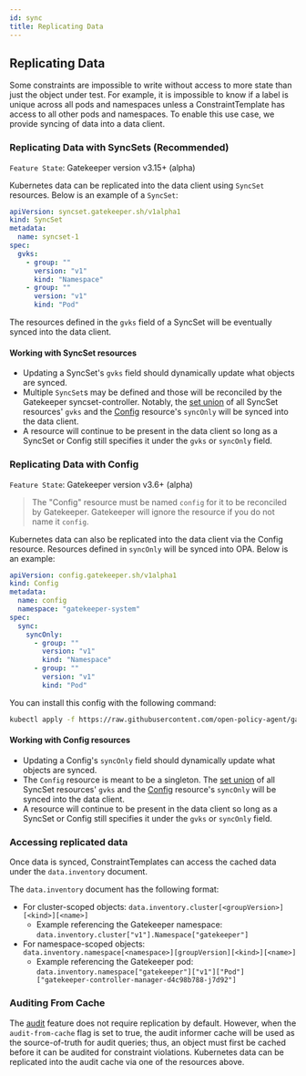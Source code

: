 ```yaml
---
id: sync
title: Replicating Data
---
```


## Replicating Data

Some constraints are impossible to write without access to more state than just the object under test. For example, it is impossible to know if a label is unique across all pods and namespaces unless a ConstraintTemplate has access to all other pods and namespaces. To enable this use case, we provide syncing of data into a data client.

### Replicating Data with SyncSets (Recommended)

`Feature State`: Gatekeeper version v3.15+ (alpha)

Kubernetes data can be replicated into the data client using `SyncSet` resources. Below is an example of a `SyncSet`:

```yaml
apiVersion: syncset.gatekeeper.sh/v1alpha1
kind: SyncSet
metadata:
  name: syncset-1
spec:
  gvks:
    - group: ""
      version: "v1"
      kind: "Namespace"
    - group: ""
      version: "v1"
      kind: "Pod"
```

The resources defined in the `gvks` field of a SyncSet will be eventually synced into the data client.

#### Working with SyncSet resources

* Updating a SyncSet's `gvks` field should dynamically update what objects are synced.
* Multiple `SyncSet`s may be defined and those will be reconciled by the Gatekeeper syncset-controller. Notably, the [set union](https://en.wikipedia.org/wiki/Union_(set_theory)) of all SyncSet resources' `gvks` and the [Config](sync#replicating-data-with-config) resource's `syncOnly` will be synced into the data client.
* A resource will continue to be present in the data client so long as a SyncSet or Config still specifies it under the `gvks` or `syncOnly` field.

### Replicating Data with Config

`Feature State`: Gatekeeper version v3.6+ (alpha)

> The "Config" resource must be named `config` for it to be reconciled by Gatekeeper. Gatekeeper will ignore the resource if you do not name it `config`.

Kubernetes data can also be replicated into the data client via the Config resource. Resources defined in `syncOnly` will be synced into OPA. Below is an example:

```yaml
apiVersion: config.gatekeeper.sh/v1alpha1
kind: Config
metadata:
  name: config
  namespace: "gatekeeper-system"
spec:
  sync:
    syncOnly:
      - group: ""
        version: "v1"
        kind: "Namespace"
      - group: ""
        version: "v1"
        kind: "Pod"
```

You can install this config with the following command:

```sh
kubectl apply -f https://raw.githubusercontent.com/open-policy-agent/gatekeeper/master/demo/basic/sync.yaml
```

#### Working with Config resources

* Updating a Config's `syncOnly` field should dynamically update what objects are synced.
* The `Config` resource is meant to be a singleton. The [set union](https://en.wikipedia.org/wiki/Union_(set_theory)) of all SyncSet resources' `gvks` and the [Config](sync#replicating-data-with-config) resource's `syncOnly` will be synced into the data client.
* A resource will continue to be present in the data client so long as a SyncSet or Config still specifies it under the `gvks` or `syncOnly` field.

### Accessing replicated data

Once data is synced, ConstraintTemplates can access the cached data under the `data.inventory` document.

The `data.inventory` document has the following format:
  * For cluster-scoped objects: `data.inventory.cluster[<groupVersion>][<kind>][<name>]`
     * Example referencing the Gatekeeper namespace: `data.inventory.cluster["v1"].Namespace["gatekeeper"]`
  * For namespace-scoped objects: `data.inventory.namespace[<namespace>][groupVersion][<kind>][<name>]`
     * Example referencing the Gatekeeper pod: `data.inventory.namespace["gatekeeper"]["v1"]["Pod"]["gatekeeper-controller-manager-d4c98b788-j7d92"]`

### Auditing From Cache

The [audit](audit.md) feature does not require replication by default. However, when the `audit-from-cache` flag is set to true, the audit informer cache will be used as the source-of-truth for audit queries; thus, an object must first be cached before it can be audited for constraint violations. Kubernetes data can be replicated into the audit cache via one of the resources above.
